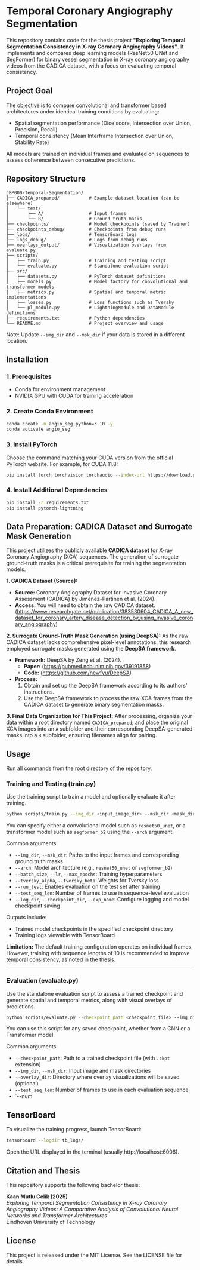 # Temporal Coronary Angiography Segmentation

This repository contains code for the thesis project **"Exploring Temporal Segmentation Consistency in X-ray Coronary Angiography Videos"**. It implements and compares deep learning models (ResNet50 UNet and SegFormer) for binary vessel segmentation in X-ray coronary angiography videos from the CADICA dataset, with a focus on evaluating temporal consistency.

## Project Goal

The objective is to compare convolutional and transformer based architectures under identical training conditions by evaluating:

- Spatial segmentation performance (Dice score, Intersection over Union, Precision, Recall)
- Temporal consistency (Mean Interframe Intersection over Union, Stability Rate)

All models are trained on individual frames and evaluated on sequences to assess coherence between consecutive predictions.

## Repository Structure

```
JBP000-Temporal-Segmentation/
├── CADICA_prepared/           # Example dataset location (can be elsewhere)
│   └── test/
│       ├── A/                 # Input frames
│       └── B/                 # Ground truth masks
├── checkpoints/               # Model checkpoints (saved by Trainer)
├── checkpoints_debug/         # Checkpoints from debug runs
├── logs/                      # TensorBoard logs
├── logs_debug/                # Logs from debug runs
├── overlays_output/           # Visualization overlays from evaluate.py
├── scripts/
│   ├── train.py               # Training and testing script
│   └── evaluate.py            # Standalone evaluation script
├── src/
│   ├── datasets.py            # PyTorch dataset definitions
│   ├── models.py              # Model factory for convolutional and transformer models
│   ├── metrics.py             # Spatial and temporal metric implementations
│   ├── losses.py              # Loss functions such as Tversky
│   └── pl_module.py           # LightningModule and DataModule definitions
├── requirements.txt           # Python dependencies
└── README.md                  # Project overview and usage
```

Note: Update `--img_dir` and `--msk_dir` if your data is stored in a different location.

## Installation

### 1. Prerequisites

- Conda for environment management
- NVIDIA GPU with CUDA for training acceleration

### 2. Create Conda Environment

```bash
conda create -n angio_seg python=3.10 -y
conda activate angio_seg
```

### 3. Install PyTorch

Choose the command matching your CUDA version from the official PyTorch website. For example, for CUDA 11.8:

```bash
pip install torch torchvision torchaudio --index-url https://download.pytorch.org/whl/cu118
```

### 4. Install Additional Dependencies

```bash
pip install -r requirements.txt
pip install pytorch-lightning
```
## Data Preparation: CADICA Dataset and Surrogate Mask Generation

This project utilizes the publicly available **CADICA dataset** for X-ray Coronary Angiography (XCA) sequences. The generation of surrogate ground-truth masks is a critical prerequisite for training the segmentation models.

**1. CADICA Dataset (Source):**
   - **Source:** Coronary Angiography Dataset for Invasive Coronary Assessment (CADICA) by Jiménez-Partinen et al. (2024).
   - **Access:** You will need to obtain the raw CADICA dataset. (https://www.researchgate.net/publication/383530604_CADICA_A_new_dataset_for_coronary_artery_disease_detection_by_using_invasive_coronary_angiography)

**2. Surrogate Ground-Truth Mask Generation (using DeepSA):**
   As the raw CADICA dataset lacks comprehensive pixel-level annotations, this research employed surrogate masks generated using the **DeepSA framework**.

   - **Framework:** DeepSA by Zeng et al. (2024).
     - **Paper:** (https://pubmed.ncbi.nlm.nih.gov/39191858)
     - **Code:** (https://github.com/newfyu/DeepSA)
   - **Process:**
     1. Obtain and set up the DeepSA framework according to its authors' instructions.
     2. Use the DeepSA framework to process the raw XCA frames from the CADICA dataset to generate binary segmentation masks.

**3. Final Data Organization for This Project:**
   After processing, organize your data within a root directory named `CADICA_prepared`; and place the original XCA images into an `A` subfolder and their corresponding DeepSA-generated masks into a `B` subfolder, ensuring filenames align for pairing.

## Usage

Run all commands from the root directory of the repository.

### Training and Testing (train.py)

Use the training script to train a model and optionally evaluate it after training.

```bash
python scripts/train.py --img_dir <input_image_dir> --msk_dir <mask_dir> --arch <model_architecture> [other options]
```

You can specify either a convolutional model such as `resnet50_unet`, or a transformer model such as `segformer_b2` using the `--arch` argument.

Common arguments:

- `--img_dir`, `--msk_dir`: Paths to the input frames and corresponding ground truth masks
- `--arch`: Model architecture (e.g., `resnet50_unet` or `segformer_b2`)
- `--batch_size`, `--lr`, `--max_epochs`: Training hyperparameters
- `--tversky_alpha`, `--tversky_beta`: Weights for Tversky loss
- `--run_test`: Enables evaluation on the test set after training
- `--test_seq_len`: Number of frames to use in sequence-level evaluation
- `--log_dir`, `--checkpoint_dir`, `--exp_name`: Configure logging and model checkpoint saving

Outputs include:

- Trained model checkpoints in the specified checkpoint directory
- Training logs viewable with TensorBoard

**Limitation:** The default training configuration operates on individual frames. However, training with sequence lengths of 10 is recommended to improve temporal consistency, as noted in the thesis.

---

### Evaluation (evaluate.py)

Use the standalone evaluation script to assess a trained checkpoint and generate spatial and temporal metrics, along with visual overlays of predictions.

```bash
python scripts/evaluate.py --checkpoint_path <checkpoint_file> --img_dir <input_image_dir> --msk_dir <mask_dir> [other options]
```

You can use this script for any saved checkpoint, whether from a CNN or a Transformer model.

Common arguments:

- `--checkpoint_path`: Path to a trained checkpoint file (with `.ckpt` extension)
- `--img_dir`, `--msk_dir`: Input image and mask directories
- `--overlay_dir`: Directory where overlay visualizations will be saved (optional)
- `--test_seq_len`: Number of frames to use in each evaluation sequence
- `--num


## TensorBoard

To visualize the training progress, launch TensorBoard:

```bash
tensorboard --logdir tb_logs/
```

Open the URL displayed in the terminal (usually http://localhost:6006).

## Citation and Thesis

This repository supports the following bachelor thesis:

**Kaan Mutlu Celik (2025)**  
*Exploring Temporal Segmentation Consistency in X-ray Coronary Angiography Videos: A Comparative Analysis of Convolutional Neural Networks and Transformer Architectures*  
Eindhoven University of Technology

## License

This project is released under the MIT License. See the LICENSE file for details.
